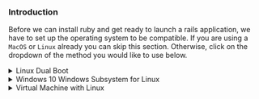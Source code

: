### Introduction
Before we can install ruby and get ready to launch a rails application, we have to set up the operating system to be compatible. If you are using a `MacOS` or `Linux` already you can skip this section. Otherwise, click on the dropdown of the method you would like to use below.

<details markdown="block">
<summary class="dropDown-header">Linux Dual Boot
</summary>

*Read this whole section before continuing*

Dual-booting provides you two operating systems that you can switch from with a simple reboot. Each partition will not modify the other unless you explicitly do so. Be sure you back up any important data and have a way to ask for help before you continue. If you get lost, scared, or stuck: Talk to us in the [Gitter tech support chat room](https://gitter.im/TheOdinProject/tech_support) at any time. It helps to have a phone or another computer around if you get stuck. This process almost always goes smoothly, so don't worry too much :) .

### Step 1: Downloading Linux

First you will need to download the version of linux you wish to install onto your computer. Ubuntu comes in different versions ("flavors"), but we suggested the standard [Ubuntu](https://www.ubuntu.com/download/desktop) or [Xubuntu](https://xubuntu.org/) if you're using an older computer. Be sure to download the 64bit version, it is the most compatible and will prevent many hard to solve problems.

### Step 2: Creating a bootable flash-drive

(If you do not have a flash-drive, you can also burn the image to a CD or DVD)

Next you will create a bootable flash drive so you can install Ubuntu to your hard drive.

Follow [this guide](https://tutorials.ubuntu.com/tutorial/tutorial-create-a-usb-stick-on-windows#0) for instructions.

Note: You can use this method to try out different [flavors of Ubuntu](https://www.ubuntu.com/download/flavours) if you would like. These images allow you to try the different flavors of Ubuntu without committing to an installation. Just note that due to the nature of USB, it is slow for this purpose, and using it this way consistently over time can harm your flash-drive.

If you would like to play with the version of Ubuntu you installed on the flash drive, click 'try me' instead of 'install'. When you have found a version of Ubuntu you like, continue to the next step.

### Step 3: Installing Ubuntu along side Windows

#### Step 3.1: Booting from the flash-drive

First you will need to boot into Linux on your flash-drive. The exact steps may vary, but on a general level you will need to:

* Insert the flash drive into the computer
* Reboot the computer
* Select the flash drive as the bootable device instead of the hard drive

For example, on a Dell computer you will need to plug in the USB drive, reboot the computer and press the F12 key when the computer is first booting up to bring up the boot menu. From here you can select your USB drive and boot from that.  Your computer may not be the same, so google will be your friend in trying to figure it out.

#### Step 3.1: Installing Ubuntu

This is where the real changes start happening to your computer. The default settings are mostly perfect, but be sure to "__Install Ubuntu alongside Windows__". Not doing this can cause irreversible data loss.

One thing you might want to change is the allocated disk space allowed for Linux. 30gb or more is recommended. This can be changed later, but it is a more involved process.

For step by step instructions please follow this [installation guide](https://tutorials.ubuntu.com/tutorial/tutorial-install-ubuntu-desktop#0) from the creators of Ubuntu.

</details>

<details markdown="block">
<summary class="dropDown-header">Windows 10 Windows Subsystem for Linux
</summary>

Microsoft has recently made a huge shift to embrace open source and support developers. One of the biggest things they did with Windows 10 was introduce the Windows Subsystem for Linux (WSL) which is a linux command line within Windows. Of course there are a couple minor adjustments you need to make, but once you have it up and running, you can essentially follow the Ubuntu instructions.

Beginning with the 2017 Fall Creators Update, Microsoft has made it easy to get up and running using [Windows Settings and the Microsoft Store](https://winaero.com/blog/enable-wsl-windows-10-fall-creators-update/). It's as simple as installing via the Microsoft Store.

### Step 1: Install WSL

Microsoft has made installing WSL super simple. To install this feature you need to

* Open your start menu and start searching for "Microsoft Store"
* Enter "Ubuntu" into the search field of the store. 
* Click on the orange "Ubuntu 18.04" and then "Get".

This will install the Windows Subsystem for Linux on your computer.  The process will take about 10 minutes to complete, depending on your internet connection.

NOTE: If you run into an error, click [here](https://aka.ms/wslinstall) and follow the directions to enable and install WSL.

### Step 2: Starting WSL

Windows Subsystem for Linux is nothing more than a linux terminal inside of Windows. To start the program simply open your start menu and search for "Ubuntu 18.04". The first time you run the program you may get a message, "Installing, this may take a few minutes..." Sit tight and give it a few moments. When complete, you will be asked to create a new user and password. This is how you will log into your WSL installation.

### Step 3: Set up Symbolic Link

When Ubuntu was set up, your windows file system (C-Drive) was mapped to `/mnt` in Ubuntu. This means that your C drives is actually `/mnt/c` inside WSL and that both Windows and WSL can have access to your C-drive. Don't trust us? Try it out yourself:

From your open WSL terminal, type `cd /mnt/c` and then `ls` (Check out the [Command Line Basics Section](/courses/web-development-101/lessons/command-line-basics) if you're unsure about this command). You can then compare the output to the contents of your `C:\` drive in Windows. They should be the same.

#### Step 3.1: Create Directory for your Projects

You can choose to put your project files anywhere you want, but we're going to assume you are cool and put a projects folder in your Documents folder.

From inside the Ubuntu terminal type:

~~~bash
mkdir /mnt/c/Users/<Your Windows Username>/Documents/Projects
~~~

(Replace `<Your Windows Username>` with your Windows username). This will create a new `Projects` folder inside of your Documents folder. Obviously you could have used windows explore to click your way there too, but why not use our fancy new toy?

#### Step 3.2: Create the Symbolic Link

Next, we're going to establish the link so that instead of having to type `ls /mnt/c/Users/<your windows user name>/Documents/Projects` each time, you can simply type `ls ~/Projects`, which will point to that obscenely long path above.

At your Ubuntu command prompt type:

~~~bash
ln -s /mnt/c/Users/<your windows user name>/Documents/Projects ~/Projects
~~~

now you can easily access and safely edit your projects folder from inside WSL just by using the `~/Projects` directory.

### Step 4 (optional): Make Ubuntu Easier to Find

If you want to, you can pin a link to Ubuntu to your start menu or your desktop.

You can also elevate PowerShell or Command Prompt by typing `wsl` and pressing enter

If you run wsl inside PowerShell or Command Prompt, you can close WSL by typing `exit` and hitting enter. This returns you back to the normal PowerShell/Command Prompt.

### Important Note

The WSL program files are well hidden but it's super important that you do not edit these files from Windows. Ignoring this will cause serious problems to your Ubuntu installation and possibly your Windows installation.

### Additional Links for Further Study

* You can find more info about managing and configuring WSL [here](https://docs.microsoft.com/en-us/windows/wsl/wsl-config).

* [This](https://docs.microsoft.com/en-us/powershell/scripting/getting-started/getting-started-with-windows-powershell?view=powershell-6) is an introduction to PowerShell if you want to make more use of it.

* If you want to learn all about the `ln` command we used to make the symbolic link, the [man page](https://ss64.com/bash/ln.html) (manual page) has all the info you need.

</details>

<details markdown="block">
<summary class="dropDown-header">Virtual Machine with Linux
</summary>

If you want to use Linux but can't or don't want to install WSL, then using a VM is the best option. VM is short for 'Virtual machine' which is a widely used program that [emulates](https://en.wikipedia.org/wiki/Emulator) a computer system. In other words, a VM allows you to run an operating system of your choice just like any other computer program. Unfortunately, such convenience comes at a price. Running a program that contains an operating system can be very heavy on your processor and RAM memory.

### Requirements

Before committing to the installation, make sure your computer meets the [requirements](https://www.virtualbox.org/wiki/End-user_documentation) to run a virtual machine, it doesn't hurt to take a look at your selected flavor of linux's requirements as well.

### Step 1: Downloads

You have read through the introduction part and you feel like a VM is your best option? Your computer meets the minimum requirements? Great, let's get started then. This is a fairly simple process and only a few things could go wrong, we'll make sure to mention them. This guide uses Oracle's 'VirtualBox' program, it's open source, free and simple. What more can you ask of a piece of software? Now let's make sure we have everything downloaded and ready for installation:

#### Step 1.1.1: Downloading Virtual Box


[Click here](https://www.virtualbox.org/wiki/Downloads) and download VirtualBox for Windows hosts.

#### Step 1.1.2: Linux download

There are thousands of versions of Linux out there. Ubuntu is undoubtedly one of the most popular and user friendly. When installing on a VM we recommend [downloading](https://xubuntu.org/download) and installing Xubuntu 18.04. Xubuntu uses the same base software as Ubuntu, but has a display that's better for VM environments.

### Step 2: Installing Virtualbox and setting up Ubuntu

#### Step 2.1: Installing VirtualBox

The installation of VirtualBox is a very straight forward process. It doesn't require any technical knowledge and is the same as installing any other computer program on your Windows computer. Double-clicking the downloaded file is sufficient to start the installation process. Any additional options prompted by the installation are left for the user to decide (such as creating a desktop icon and so on). After the installation is finished (the progress bar might get stuck for a few minutes, just wait for it to finish) search for your newly installed Virtual Box program and run it.

#### Step 2.2: Setting up Ubuntu
Now that you have Virtual Box installed, double click the icon and you should see something like this:

![installed_vbox](https://i.imgur.com/VO9Y1Si.png)

Click on the 'New' button to create a virtual operating system. Find your operating system in the dropdown menu (Linux/Ubuntu) and name it as you wish. Continue by pressing next and choose the following options in the next steps:

1. Memory size - Should be about half of your computers maximum. For example, if you have 8GB of RAM memory, allocate 4GB to your virtual operating system.

2. Hard disk - Create a virtual hard disk

3. Hard disk file type - Choose the VDI (VirtualBox Disk Image) option

4. Storage on physical hard disk - Dynamically allocated

5. File location and size - We recommend at least 20GB for the virtual hard disk

After completing the last step, click the Create button. Your newly created virtual OS should be in the menu now. Right click on it and go to Settings. Go to the Storage section and add the Ubuntu iso file you downloaded earlier:

![choose_disc_vbox](https://i.imgur.com/D3xfaZa.png)

After that, you can go to the System tab and change the amount of hardware the virtual operating system will be using. Generally 50% of RAM and at least 2 processors should be allocated to the virtual OS, but you can always change these settings based on your needs

You can start the VM by right clicking on the icon in the menu and selecting Start then Normal Start.

The next thing to do is Install Xubuntu. The process is very simple and most of the default options can be left like that including the Installation type which should be `Erase disk and install Ubuntu`. You will need to confirm this step. It may sound dangerous, but the VM can only see the "Hard Drive" you created above in step 2.2 #2-5. This is the beauty of VMs - the ability to separate the physical space of your computer across many VMs.

The rest of the installation is pretty straightforward, but should you have any questions you can find Ubunutu's official installation guide for Ubuntu [here](https://tutorials.ubuntu.com/tutorial/tutorial-install-ubuntu-desktop#0).

### Step 3: Installing Guest Additions and enabling them

 Your regular operating system (Windows in this case) is called the **Host** and all other operating systems that run as Virtual Machines are called **Guests**. To make working in your Guest OS easier you need to install Guest Additions. Guest Additions add a lot of functionality to the Guest OS like 'Drag n Drop' files, full-screen guest mode, shared folders and copy/paste between host and guest.

Installing Guest Additions can be tricky, but luckily there is Youtube. Check out [this video](https://www.youtube.com/watch?v=qNecdUsuTPw) by ProgrammingKnowledge on how to install the Guest Additions.  Their installation may look different than yours, but all of the commands are the same.

### Understanding how VM works

  It's important to note a few things about coding in a virtual environment:

* All installations are done in the VM. Now that you have everything set up it is important to mention that everything you install regarding coding you install on the Guest OS (Ubuntu in this case) including Ruby,Rails,Text editors and everything else you will need during this curriculum. This means that during the installation project, you consider yourself a Linux user, not a Windows user.

* All of the development related to TOP is done in the VM.

### Possible issues

If you can not choose anything other than a 32-bit operating system when setting up your VM look at [this](http://www.fixedbyvonnie.com/2014/11/virtualbox-showing-32-bit-guest-versions-64-bit-host-os/#.WzzZYXYzZN0)

If you get a message like 'This kernel requires an x86-64 CPU, but only detected an i686 CPU. Unable to boot - please use a kernel appropriate for your CPU.' , you should go to the BIOS settings of your PC and enable 'Virtualization Technologies' and 'VT-x' (or AMD-x), save the settings and restart your PC.

If you experience any issues during the installation don't hesitate to ask for help on the [forums](https://forum.theodinproject.com/c/help) or in our [Gitter tech support chat room](https://gitter.im/TheOdinProject/tech_support).

</details>
